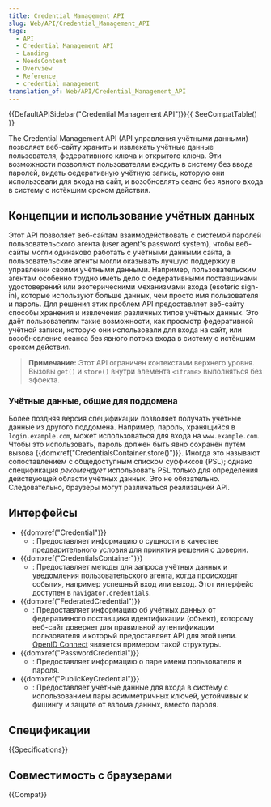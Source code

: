 ```yaml
---
title: Credential Management API
slug: Web/API/Credential_Management_API
tags:
  - API
  - Credential Management API
  - Landing
  - NeedsContent
  - Overview
  - Reference
  - credential management
translation_of: Web/API/Credential_Management_API
---
```


{{DefaultAPISidebar("Credential Management API")}}{{ SeeCompatTable() }}

The Credential Management API (API управления учётными данными) позволяет веб-сайту хранить и извлекать учётные данные пользователя, федеративного ключа и открытого ключа. Эти возможности позволяют пользователям входить в систему без ввода паролей, видеть федеративную учётную запись, которую они использовали для входа на сайт, и возобновлять сеанс без явного входа в систему с истёкшим сроком действия.

## Концепции и использование учётных данных

Этот API позволяет веб-сайтам взаимодействовать с системой паролей пользовательского агента (user agent's password system), чтобы веб-сайты могли одинаково работать с учётными данными сайта, а пользовательские агенты могли оказывать лучшую поддержку в управлении своими учётными данными. Например, пользовательским агентам особенно трудно иметь дело с федеративными поставщиками удостоверений или эзотерическими механизмами входа (esoteric sign-in), которые используют больше данных, чем просто имя пользователя и пароль. Для решения этих проблем API предоставляет веб-сайту способы хранения и извлечения различных типов учётных данных. Это даёт пользователям такие возможности, как просмотр федеративной учётной записи, которую они использовали для входа на сайт, или возобновление сеанса без явного потока входа в систему с истёкшим сроком действия.

> **Примечание:** Этот API ограничен контекстами верхнего уровня. Вызовы `get()` и `store()` внутри элемента `<iframe>` выполняться без эффекта.

### Учётные данные, общие для поддомена

Более поздняя версия спецификации позволяет получать учётные данные из другого поддомена. Например, пароль, хранящийся в `login.example.com`, может использоваться для входа на `www.example.com`. Чтобы это использовать, пароль должен быть явно сохранён путём вызова {{domxref("CredentialsContainer.store()")}}. Иногда это называют сопоставлением с общедоступным списком суффиксов (PSL); однако спецификация _рекомендует_ использовать PSL только для определения действующей области учётных данных. Это не обязательно. Следовательно, браузеры могут различаться реализацией API.

## Интерфейсы

- {{domxref("Credential")}}
  - : Предоставляет информацию о сущности в качестве предварительного условия для принятия решения о доверии.
- {{domxref("CredentialsContainer")}}
  - : Предоставляет методы для запроса учётных данных и уведомления пользовательского агента, когда происходят события, например успешный вход или выход. Этот интерфейс доступен в `navigator.credentials`.
- {{domxref("FederatedCredential")}}
  - : Предоставляет информацию об учётных данных от федеративного поставщика идентификации (объект), которому веб-сайт доверяет для правильной аутентификации пользователя и который предоставляет API для этой цели. [OpenID Connect](http://openid.net/developers/specs/) является примером такой структуры.
- {{domxref("PasswordCredential")}}
  - : Предоставляет информацию о паре имени пользователя и пароля.
- {{domxref("PublicKeyCredential")}}
  - : Предоставляет учётные данные для входа в систему с использованием пары асимметричных ключей, устойчивых к фишингу и защите от взлома данных, вместо пароля.

## Спецификации

{{Specifications}}

## Совместимость с браузерами

{{Compat}}
